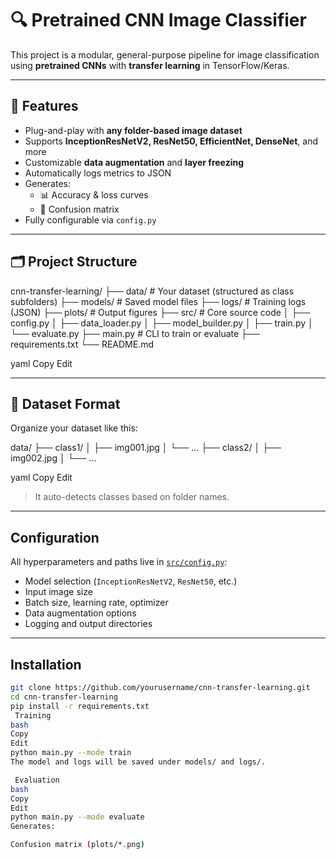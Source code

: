 # 🔍 Pretrained CNN Image Classifier

This project is a modular, general-purpose pipeline for image classification using **pretrained CNNs** with **transfer learning** in TensorFlow/Keras.

---

## 🚀 Features

- Plug-and-play with **any folder-based image dataset**
- Supports **InceptionResNetV2, ResNet50, EfficientNet, DenseNet**, and more
- Customizable **data augmentation** and **layer freezing**
- Automatically logs metrics to JSON
- Generates:
  - 📊 Accuracy & loss curves
  - 🔁 Confusion matrix
- Fully configurable via `config.py`

---

## 🗂️ Project Structure

cnn-transfer-learning/ ├── data/ # Your dataset (structured as class subfolders) ├── models/ # Saved model files ├── logs/ # Training logs (JSON) ├── plots/ # Output figures ├── src/ # Core source code │ ├── config.py │ ├── data_loader.py │ ├── model_builder.py │ ├── train.py │ └── evaluate.py ├── main.py # CLI to train or evaluate ├── requirements.txt └── README.md

yaml
Copy
Edit

---

## 📸 Dataset Format

Organize your dataset like this:

data/ ├── class1/ │ ├── img001.jpg │ └── ... ├── class2/ │ ├── img002.jpg │ └── ...

yaml
Copy
Edit

> It auto-detects classes based on folder names.

---

## Configuration

All hyperparameters and paths live in [`src/config.py`](src/config.py):

- Model selection (`InceptionResNetV2`, `ResNet50`, etc.)
- Input image size
- Batch size, learning rate, optimizer
- Data augmentation options
- Logging and output directories

---

##  Installation

```bash
git clone https://github.com/yourusername/cnn-transfer-learning.git
cd cnn-transfer-learning
pip install -r requirements.txt
 Training
bash
Copy
Edit
python main.py --mode train
The model and logs will be saved under models/ and logs/.

 Evaluation
bash
Copy
Edit
python main.py --mode evaluate
Generates:

Confusion matrix (plots/*.png)

